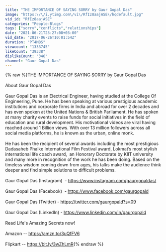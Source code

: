 ```yaml
---
title: "THE IMPORTANCE OF SAYING SORRY by Gaur Gopal Das"
image: "https:\/\/i.ytimg.com\/vi\/RfIz8aajASE\/hqdefault.jpg"
vid_id: "RfIz8aajASE"
categories: "People-Blogs"
tags: ["sorry","conflicts","relationships"]
date: "2021-06-21T23:27:08+03:00"
vid_date: "2017-06-26T10:01:54Z"
duration: "PT4M8S"
viewcount: "1333745"
likeCount: "39338"
dislikeCount: "346"
channel: "Gaur Gopal Das"
---
```

{% raw %}THE IMPORTANCE OF SAYING SORRY by Gaur Gopal Das<br /><br />About Gaur Gopal Das <br /><br />Gaur Gopal Das is an Electrical Engineer, having studied at the College Of Engineering, Pune. He has been speaking at various prestigious academic institutions and corporate firms in India and abroad for over 2 decades and has even spoken at the United Nations &amp; British Parliament. He has spoken at many charity events to raise funds for social initiatives in the field of education and rural development. His motivational videos are viral having reached around 1 Billion views. With over 13 million followers across all social media platforms, he is known as the urban, online monk. <br /><br />He has been the recipient of several awards including the most prestigious Dadasaheb Phalke International Film Festival award, Lokmat’s most stylish international life coach award,  an Honorary Doctorate by KIIT university and many more in recognition of the work he has been doing. Based on the timeless wisdom coming down from ages, his talks make the audience think deeper and find simple solutions to difficult problems.<br /><br />Gaur Gopal Das (Instagram)  - <a rel="nofollow" target="blank" href="https://www.instagram.com/gaurgopaldas/">https://www.instagram.com/gaurgopaldas/</a> <br /><br />Gaur Gopal Das (Facebook)  - <a rel="nofollow" target="blank" href="https://www.facebook.com/gaurgopald">https://www.facebook.com/gaurgopald</a> <br /><br />Gaur Gopal Das (Twitter) - <a rel="nofollow" target="blank" href="https://twitter.com/gaurgopald?s=09">https://twitter.com/gaurgopald?s=09</a> <br /><br />Gaur Gopal Das (LinkedIn) - <a rel="nofollow" target="blank" href="https://www.linkedin.com/in/gaurgopald">https://www.linkedin.com/in/gaurgopald</a> <br /><br />Read Life's Amazing Secrets now! <br /><br />Amazon --  <a rel="nofollow" target="blank" href="https://amzn.to/3uQfFV6">https://amzn.to/3uQfFV6</a> <br /><br />Flipkart --  <a rel="nofollow" target="blank" href="https://bit.ly/3wZhLmR">https://bit.ly/3wZhLmR</a>{% endraw %}
